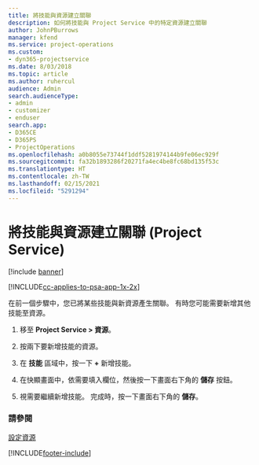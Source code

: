 ```yaml
---
title: 將技能與資源建立關聯
description: 如何將技能與 Project Service 中的特定資源建立關聯
author: JohnPBurrows
manager: kfend
ms.service: project-operations
ms.custom:
- dyn365-projectservice
ms.date: 8/03/2018
ms.topic: article
ms.author: ruhercul
audience: Admin
search.audienceType:
- admin
- customizer
- enduser
search.app:
- D365CE
- D365PS
- ProjectOperations
ms.openlocfilehash: a0b8055e73744f1ddf5281974144b9fe06ec929f
ms.sourcegitcommit: fa32b1893286f20271fa4ec4be8fc68bd135f53c
ms.translationtype: HT
ms.contentlocale: zh-TW
ms.lasthandoff: 02/15/2021
ms.locfileid: "5291294"
---
```

# <a name="associate-skills-with-resources-project-service"></a>將技能與資源建立關聯 (Project Service)

[!include [banner](../includes/psa-now-project-operations.md)]

[!INCLUDE[cc-applies-to-psa-app-1x-2x](../includes/cc-applies-to-psa-app-1x-2x.md)]

在前一個步驟中，您已將某些技能與新資源產生關聯。 有時您可能需要新增其他技能至資源。  
  
1.  移至 **Project Service > 資源**。  
  
2.  按兩下要新增技能的資源。  
  
3.  在 **技能** 區域中，按一下 **+** 新增技能。  
  
4.  在快顯畫面中，依需要填入欄位，然後按一下畫面右下角的 **儲存** 按鈕。  
  
5.  視需要繼續新增技能。 完成時，按一下畫面右下角的 **儲存**。  
  
### <a name="see-also"></a>請參閱  
 [設定資源](../psa/set-up-resources.md)


[!INCLUDE[footer-include](../includes/footer-banner.md)]